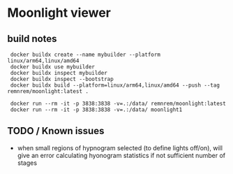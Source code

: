 
# Moonlight viewer

## build notes

```
 docker buildx create --name mybuilder --platform linux/arm64,linux/amd64
 docker buildx use mybuilder
 docker buildx inspect mybuilder
 docker buildx inspect --bootstrap
 docker buildx build --platform=linux/arm64,linux/amd64 --push --tag remnrem/moonlight:latest .
```

```
 docker run --rm -it -p 3838:3838 -v=.:/data/ remnrem/moonlight:latest
 docker run --rm -it -p 3838:3838 -v=.:/data/ moonlight1 
```
## TODO / Known issues

 - when small regions of hypnogram selected (to define lights off/on),
   will give an error calculating hyonogram statistics if not
   sufficient number of stages
  
